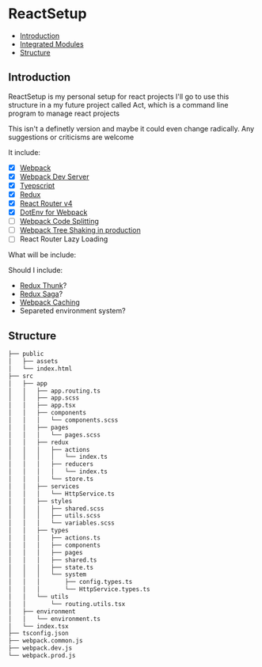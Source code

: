 # ReactSetup

- [Introduction]()
- [Integrated Modules]()
- [Structure]()

<h2 id='introduction'>Introduction</h2>
ReactSetup is my personal setup for react projects
I'll go to use this structure in a my future project called Act, which is a command line program to manage react projects

This isn't a definetly version and maybe it could even change radically.
Any suggestions or criticisms are welcome

It include:
- [x] [Webpack](https://webpack.js.org/)
- [x] [Webpack Dev Server](https://webpack.js.org/configuration/dev-server/)
- [x] [Tyepscript](https://www.typescriptlang.org/)
- [x] [Redux](https://redux.js.org/)
- [x] [React Router v4](https://reacttraining.com/react-router/)
- [x] [DotEnv for Webpack](https://github.com/mrsteele/dotenv-webpack)
- [ ] [Webpack Code Splitting](https://webpack.js.org/guides/code-splitting/)
- [ ] [Webpack Tree Shaking in production](https://webpack.js.org/guides/tree-shaking/)
- [ ] React Router Lazy Loading

What will be include:

Should I include: 
- [Redux Thunk](https://github.com/reduxjs/redux-thunk)?
- [Redux Saga](https://redux-saga.js.org/)?
- [Webpack Caching](https://webpack.js.org/guides/caching/)
- Separeted environment system?

## Structure

```bash
├── public
│   ├── assets
│   └── index.html
├── src
│   ├── app
│   │   ├── app.routing.ts
│   │   ├── app.scss
│   │   ├── app.tsx
│   │   ├── components
│   │   │   └── components.scss
│   │   ├── pages
│   │   │   └── pages.scss
│   │   ├── redux
│   │   │   ├── actions
│   │   │   │   └── index.ts
│   │   │   ├── reducers
│   │   │   │   └── index.ts
│   │   │   └── store.ts
│   │   ├── services
│   │   │   └── HttpService.ts
│   │   ├── styles
│   │   │   ├── shared.scss
│   │   │   ├── utils.scss
│   │   │   └── variables.scss
│   │   ├── types
│   │   │   ├── actions.ts
│   │   │   ├── components
│   │   │   ├── pages
│   │   │   ├── shared.ts
│   │   │   ├── state.ts
│   │   │   └── system
│   │   │       ├── config.types.ts
│   │   │       └── HttpService.types.ts
│   │   └── utils
│   │       └── routing.utils.tsx
│   ├── environment
│   │   └── environment.ts
│   └── index.tsx
├── tsconfig.json
├── webpack.common.js
├── webpack.dev.js
└── webpack.prod.js
```
